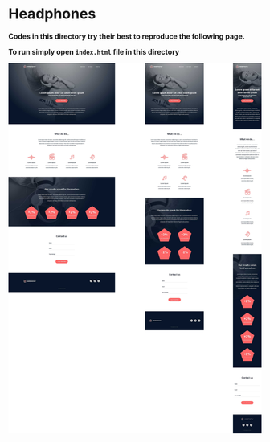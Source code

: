 # Headphones

**Codes in this directory try their best to reproduce the following page.**

**To run simply open `index.html` file in this directory**

![Output page](https://github.com/urbanishimwe/alx_html_css/blob/main/headphones/output.jpg?raw=true)